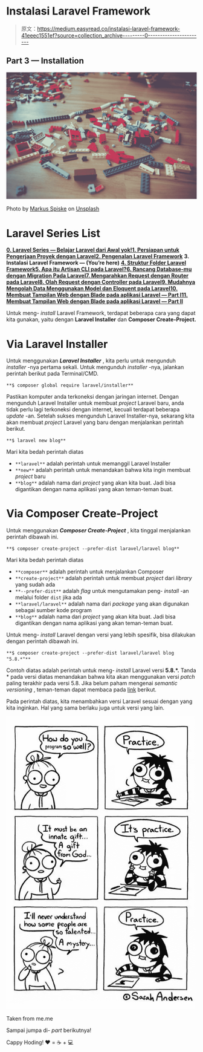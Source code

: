 # Instalasi Laravel Framework

> 原文：<https://medium.easyread.co/instalasi-laravel-framework-41eeec1551ef?source=collection_archive---------0----------------------->

## Part 3 — Installation

![](img/7c82787c4ec4d3e7e8f1f4f2d53abe0a.png)

Photo by [Markus Spiske](https://unsplash.com/@markusspiske?utm_source=medium&utm_medium=referral) on [Unsplash](https://unsplash.com?utm_source=medium&utm_medium=referral)

# Laravel Series List

[**0\. Laravel Series — Belajar Laravel dari Awal yok!**](https://medium.com/easyread/laravel-series-belajar-laravel-dari-awal-yok-c21dc47863da)[**1\. Persiapan untuk Pengerjaan Proyek dengan Laravel**](https://medium.com/easyread/persiapan-untuk-pengerjaan-proyek-dengan-laravel-2f9a99146313)[**2\. Pengenalan Laravel Framework**](https://medium.com/easyread/pengenalan-laravel-framework-1c829b8164af) **3\. Instalasi Laravel Framework — (You’re here)** [**4\. Struktur Folder Laravel Framework**](https://medium.com/easyread/struktur-folder-laravel-framework-299f0225cd55)[**5\. Apa itu Artisan CLI pada Laravel?**](https://medium.com/easyread/apa-itu-artisan-cli-pada-laravel-62a94232a29a)[**6\. Rancang Database-mu dengan Migration Pada Laravel**](https://medium.com/easyread/rancang-database-mu-dengan-migration-pada-laravel-28d419d0089e)[**7\. Mengarahkan Request dengan Router pada Laravel**](https://medium.com/easyread/mengarahkan-request-dengan-router-pada-laravel-a0df91142f51)[**8\. Olah Request dengan Controller pada Laravel**](https://medium.com/easyread/olah-request-dengan-controller-pada-laravel-a77b52235a4b)[**9\. Mudahnya Mengolah Data Menggunakan Model dan Eloquent pada Laravel**](https://medium.com/easyread/mudahnya-mengolah-data-menggunakan-model-dan-eloquent-pada-laravel-80af915c80b5)[**10\. Membuat Tampilan Web dengan Blade pada aplikasi Laravel — Part I**](https://medium.com/easyread/membuat-tampilan-web-dengan-blade-pada-aplikasi-laravel-part-i-c9f5ceee65e6)[**11\. Membuat Tampilan Web dengan Blade pada aplikasi Laravel — Part II**](https://medium.com/easyread/membuat-tampilan-web-dengan-blade-pada-aplikasi-laravel-part-ii-9e233233972a)

Untuk meng- *install* Laravel Framework, terdapat beberapa cara yang dapat kita gunakan, yaitu dengan **Laravel Installer** dan **Composer Create-Project.**

# Via Laravel Installer

Untuk menggunakan ***Laravel Installer*** , kita perlu untuk mengunduh *installer* -nya pertama sekali. Untuk mengunduh *installer* -nya, jalankan perintah berikut pada Terminal/CMD.

```
**$ composer global require laravel/installer**
```

Pastikan komputer anda terkoneksi dengan jaringan internet. Dengan mengunduh Laravel Installer untuk membuat *project* Laravel baru, anda tidak perlu lagi terkoneksi dengan internet, kecuali terdapat beberapa *update* -an. Setelah sukses mengunduh Laravel Installer-nya, sekarang kita akan membuat *project* Laravel yang baru dengan menjalankan perintah berikut.

```
**$ laravel new blog**
```

Mari kita bedah perintah diatas

*   `**laravel**` adalah perintah untuk memanggil Laravel Installer
*   `**new**` adalah perintah untuk menandakan bahwa kita ingin membuat *project* baru
*   `**blog**` adalah nama dari *project* yang akan kita buat. Jadi bisa digantikan dengan nama aplikasi yang akan teman-teman buat.

# **Via Composer Create-Project**

Untuk menggunakan ***Composer Create-Project*** , kita tinggal menjalankan perintah dibawah ini.

```
**$ composer create-project --prefer-dist laravel/laravel blog**
```

Mari kita bedah perintah diatas

*   `**composer**` adalah perintah untuk menjalankan Composer
*   `**create-project**` adalah perintah untuk membuat *project* dari *library* yang sudah ada
*   `**--prefer-dist**` adalah *flag* untuk mengutamakan peng- *install* -an melalui folder `dist` jika ada
*   `**laravel/laravel**` adalah nama dari *package* yang akan digunakan sebagai sumber kode program
*   `**blog**` adalah nama dari *project* yang akan kita buat. Jadi bisa digantikan dengan nama aplikasi yang akan teman-teman buat.

Untuk meng- *install* Laravel dengan versi yang lebih spesifik, bisa dilakukan dengan perintah dibawah ini.

```
**$ composer create-project --prefer-dist laravel/laravel blog "5.8.*"**
```

Contoh diatas adalah perintah untuk meng- *install* Laravel versi **5.8.*.** Tanda * pada versi diatas menandakan bahwa kita akan menggunakan versi *patch* paling terakhir pada versi 5.8\. Jika belum paham mengenai *semantic versioning* , teman-teman dapat membaca pada [link](https://semver.org/) berikut.

Pada perintah diatas, kita menambahkan versi Laravel sesuai dengan yang kita inginkan. Hal yang sama berlaku juga untuk versi yang lain.

![](img/c258887b5d2f41a858bdb602bbaa2a9a.png)

Taken from me.me

Sampai jumpa di- *part* berikutnya!

Cappy Hoding! ❤️ = ☕️ + 💻